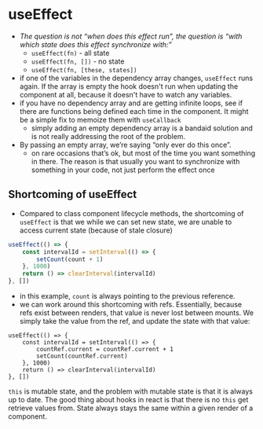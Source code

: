 
# useEffect
- *The question is not “when does this effect run”, the question is “with which state does this effect synchronize with:”*
	- `useEffect(fn)` - all state
	- `useEffect(fn, [])` - no state
	- `useEffect(fn, [these, states])`
- if one of the variables in the dependency array changes, `useEffect` runs again. If the array is empty the hook doesn't run when updating the component at all, because it doesn't have to watch any variables.
- if you have no dependency array and are getting infinite loops, see if there are functions being defined each time in the component. It might be a simple fix to memoize them with `useCallback`
	- simply adding an empty dependency array is a bandaid solution and is not really addressing the root of the problem.
- By passing an empty array, we’re saying “only ever do this once”.
	- on rare occasions that’s ok, but most of the time you want something in there. The reason is that usually you want to synchronize with something in your code, not just perform the effect once

## Shortcoming of useEffect
- Compared to class component lifecycle methods, the shortcoming of `useEffect` is that we while we can set new state, we are unable to access current state (because of stale closure)
```js
useEffect(() => {
    const intervalId = setInterval(() => {
        setCount(count + 1)
    }, 1000)
    return () => clearInterval(intervalId)
}, [])
```
- in this example, `count` is always pointing to the previous reference.
- we can work around this shortcoming with refs. Essentially, because refs exist between renders, that value is never lost between mounts. We simply take the value from the ref, and update the state with that value:
```
useEffect(() => {
    const intervalId = setInterval(() => {
        countRef.current = countRef.current + 1
        setCount(countRef.current)
    }, 1000)
    return () => clearInterval(intervalId)
}, [])
```

`this` is mutable state, and the problem with mutable state is that it is always up to date. The good thing about hooks in react is that there is no `this` get retrieve values from. State always stays the same within a given render of a component.
